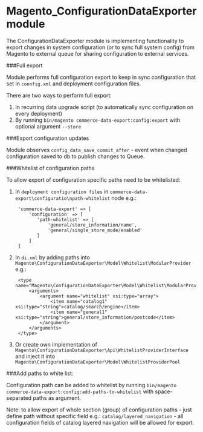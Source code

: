 # Magento_ConfigurationDataExporter module

The ConfigurationDataExporter module is implementing functionality to export changes in system configuration (or to sync full system config)
from Magento to external queue for sharing configuration to external services.

###Full export

Module performs full configuration export to keep in sync configuration that set in `connfig.xml` and deployment configuration files.

There are two ways to perform full export:
1. In recurring data upgrade script (to automatically sync configuration on every deployment)
2. By running `bin/magento commerce-data-export:config:export` with optional argument `--store`

###Export configuration updates

Module observes `config_data_save_commit_after` - event when changed configuration saved to db to publish changes to Queue.

###Whitelist of configuration paths

To allow export of configuration specific paths need to be whitelisted:

1. In `deployment configuration files` in `commerce-data-export\configuratio\npath-whitelist` node e.g.:


        'commerce-data-export' => [
            'configuration' => [
               'path-whitelist' => [
                   'general/store_information/name',
                   'general/single_store_mode/enabled'
               ]
            ]
        ]

2. In `di.xml` by adding paths into `Magento\ConfigurationDataExporter\Model\Whitelist\ModularProvider` e.g.:


        <type name="Magento\ConfigurationDataExporter\Model\Whitelist\ModularProvider">
            <arguments>
                <argument name="whitelist" xsi:type="array">
                    <item name="catalog1" xsi:type="string">catalog/search/engine</item>
                    <item name="general1" xsi:type="string">general/store_information/postcode</item>
                </argument>
            </arguments>
        </type>


3. Or create own implementation of `Magento\ConfigurationDataExporter\Api\WhitelistProviderInterface` and inject it into 
`Magento\ConfigurationDataExporter\Model\WhitelistProviderPool`

###Add paths to white list:

Configuration path can be added to whitelist by running `bin/magento commerce-data-export:config:add-paths-to-whitelist`
with space-separated paths as argument.

Note: to allow export of whole section (group) of configuration paths - just define path without specific field e.g.:
`catalog/layered_navigation` - all configuration fields of catalog layered navigation will be allowed for export.